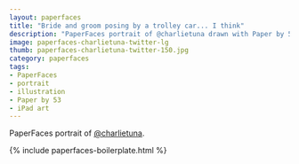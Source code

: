 ```yaml
---
layout: paperfaces
title: "Bride and groom posing by a trolley car... I think"
description: "PaperFaces portrait of @charlietuna drawn with Paper by 53 on an iPad."
image: paperfaces-charlietuna-twitter-lg
thumb: paperfaces-charlietuna-twitter-150.jpg
category: paperfaces
tags: 
- PaperFaces
- portrait
- illustration
- Paper by 53
- iPad art
---
```


PaperFaces portrait of [@charlietuna](http://twitter.com/charlietuna).

{% include paperfaces-boilerplate.html %}